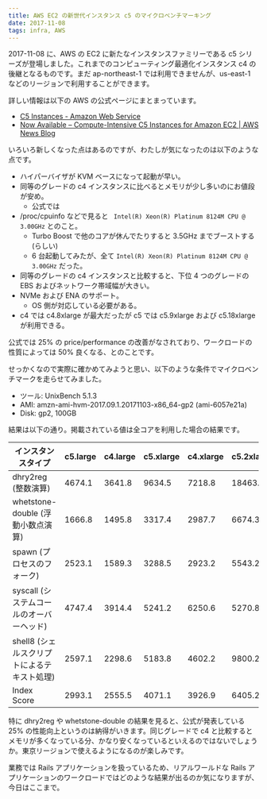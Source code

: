 ```yaml
---
title: AWS EC2 の新世代インスタンス c5 のマイクロベンチマーキング
date: 2017-11-08
tags: infra, AWS
---
```


2017-11-08 に、AWS の EC2 に新たなインスタンスファミリーである c5 シリーズが登場しました。これまでのコンピューティング最適化インスタンス c4 の後継となるものです。まだ ap-northeast-1 では利用できませんが、us-east-1 などのリージョンで利用することができます。

詳しい情報は以下の AWS の公式ページにまとまっています。

- [C5 Instances - Amazon Web Service](https://aws.amazon.com/ec2/instance-types/c5/)
- [Now Available – Compute-Intensive C5 Instances for Amazon EC2 | AWS News Blog](https://aws.amazon.com/blogs/aws/now-available-compute-intensive-c5-instances-for-amazon-ec2/)

いろいろ新しくなった点はあるのですが、わたしが気になったのは以下のような点です。

- ハイパーバイザが KVM ベースになって起動が早い。
- 同等のグレードの c4 インスタンスに比べるとメモリが少し多いのにお値段が安め。
  - 公式では
- /proc/cpuinfo などで見ると ` Intel(R) Xeon(R) Platinum 8124M CPU @ 3.00GHz` とのこと。
  - Turbo Boost で他のコアが休んでたりすると 3.5GHz までブーストする (らしい)
  - 6 台起動してみたが、全て `Intel(R) Xeon(R) Platinum 8124M CPU @ 3.00GHz` だった。
- 同等のグレードの c4 インスタンスと比較すると、下位 4 つのグレードの EBS およびネットワーク帯域幅が大きい。
- NVMe および ENA のサポート。
  - OS 側が対応している必要がある。
- c4 では c4.8xlarge が最大だったが c5 では c5.9xlarge および c5.18xlarge が利用できる。

公式では 25% の price/performance の改善がなされており、ワークロードの性質によっては 50% 良くなる、とのことです。

せっかくなので実際に確かめてみようと思い、以下のような条件でマイクロベンチマークを走らせてみました。

- ツール: UnixBench 5.1.3
- AMI: amzn-ami-hvm-2017.09.1.20171103-x86_64-gp2 (ami-6057e21a)
- Disk: gp2, 100GB

結果は以下の通り。掲載されている値は全コアを利用した場合の結果です。

| インスタンスタイプ                          | c5.large | c4.large | c5.xlarge | c4.xlarge | c5.2xlarge | c4.2xlarge | c5.4xlarge | c4.4xlarge | c5.9xlarge | c4.8xlarge | c5.18xlarge | m4.18xlarge |
| ------------------------------------------- | -------- | -------- | --------- | --------- | ---------- | ---------- | ---------- | ---------- | ---------- | ---------- | ----------- | ----------- |
| dhry2reg (整数演算)                         | 4674.1   | 3641.8   | 9634.5    | 7218.8    | 18463.4    | 14429.5    | 37645.7    | 28747.1    | 84541.8    | 64035.5    | 167787.3    | 93815.3     |
| whetstone-double (浮動小数点演算)           | 1666.8   | 1495.8   | 3317.4    | 2987.7    | 6674.3     | 5977.5     | 13351      | 11950.1    | 30036.8    | 26694.5    | 60000.7     | 45473.3     |
| spawn (プロセスのフォーク)                  | 2523.1   | 1589.3   | 3288.5    | 2923.2    | 5543.2     | 4860.7     | 8492.5     | 8423.2     | 13121.7    | 9732.9     | 5108.3      | 4040.8      |
| syscall (システムコールのオーバーヘッド)    | 4747.4   | 3914.4   | 5241.2    | 6250.6    | 5270.8     | 5266.5     | 4942.3     | 5217.6     | 5025.9     | 2654       | 3562.2      | 2448.4      |
| shell8 (シェルスクリプトによるテキスト処理) | 2597.1   | 2298.6   | 5183.8    | 4602.2    | 9800.2     | 8629.1     | 18135.8    | 16537.1    | 36609.9    | 33865.8    | 49206.4     | 42826.1     |
| Index Score                                 | 2993.1   | 2555.5   | 4071.1    | 3926.9    | 6405.2     | 5737.4     | 9387.6     | 8816.2     | 14821      | 10575.8    | 15201.3     | 10515.3     |

特に dhry2reg や whetstone-double の結果を見ると、公式が発表している 25% の性能向上というのは納得がいきます。同じグレードで c4 と比較するとメモリが多くなっている分、かなり安くなっているといえるのではないでしょうか。東京リージョンで使えるようになるのが楽しみです。

業務では Rails アプリケーションを扱っているため、リアルワールドな Rails アプリケーションのワークロードではどのような結果が出るのか気になりますが、今日はここまで。
